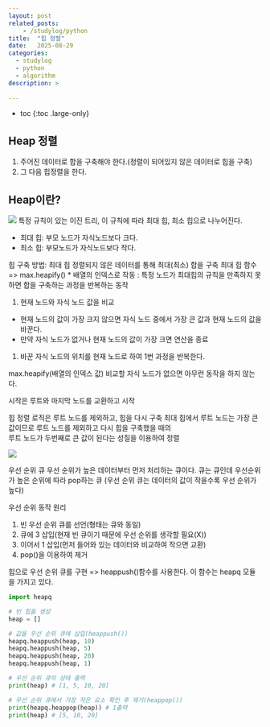 ```yaml
---
layout: post
related_posts:
    - /studylog/python
title:  "힙 정렬"
date:   2025-08-29
categories:
  - studylog
  - python
  - algorithm
description: >
  
---
```

* toc
{:toc .large-only}

## Heap 정렬
1. 주어진 데이터로 합을 구축해야 한다.(정렬이 되어있지 않은 데이터로 힙을 구축)
2. 그 다음 힙정렬을 한다.

## Heap이란?
![](https://img1.daumcdn.net/thumb/R1280x0/?scode=mtistory2&fname=https%3A%2F%2Fblog.kakaocdn.net%2Fdna%2FlR7aO%2FbtqZSuVD2vb%2FAAAAAAAAAAAAAAAAAAAAAP4RP2moe9XAe3MSmP4fO98kxAr9SJZxiLWgCrSM97cU%2Fimg.png%3Fcredential%3DyqXZFxpELC7KVnFOS48ylbz2pIh7yKj8%26expires%3D1756652399%26allow_ip%3D%26allow_referer%3D%26signature%3DWpwYT91PasP0nUO4xS%252BJjSXxLTw%253D)
특정 규칙이 있는 이진 트리, 이 규칙에 따라 최대 힙, 최소 힙으로 나누어진다.
* 최대 힙: 부모 노드가 자식노드보다 크다.
* 최소 힙: 부모노드가 자식노드보다 작다.

힙 구축 방법: 최대 힙
정렬되지 않은 데이터를 통해 최대(최소) 합을 구축
최대 힙 함수 => max.heapify() * 배열의 인덱스로 작동
: 특정 노드가 최대힙의 규칙을 만족하지 못하면 합을 구축하는 과정을 반복하는 동작

1. 현재 노드와 자식 노드 값을 비교
- 현재 노드의 값이 가장 크지 않으면 자식 노드 중에서 가장 큰 값과 현재 노드의 값을 바꾼다.
- 만약 자식 노드가 없거나 현재 노드의 값이 가장 크면 연산을 종료
1. 바꾼 자식 노드의 위치를 현재 노드로 하여 1번 과정을 반복한다.

max.heapify(배열의 인덱스 값)
비교할 자식 노드가 없으면 아무런 동작을 하지 않는다.

시작은 루트와 마지막 노드를 교환하고 시작

힙 정렬 로직은 루트 노드를 제외하고, 힙을 다시 구축
최대 힙에서 루트 노드는 가장 큰 값이므로 루트 노드를 제외하고 다시 힙을 구축했을 때의   
루트 노드가 두번째로 큰 값이 된다는 성질을 이용하여 정렬

![](https://img1.daumcdn.net/thumb/R1280x0/?scode=mtistory2&fname=https%3A%2F%2Fblog.kakaocdn.net%2Fdna%2FYKTQv%2FbtqZYl6oJFd%2FAAAAAAAAAAAAAAAAAAAAAKfM-3GZRYm0wte6HXHVRlFnibBIa6B97i2zCiW4p-9f%2Fimg.png%3Fcredential%3DyqXZFxpELC7KVnFOS48ylbz2pIh7yKj8%26expires%3D1756652399%26allow_ip%3D%26allow_referer%3D%26signature%3DEOfUA2yFqrRyJXldNflrzvNgKeI%253D)

우선 순위 큐
우선 순위가 높은 데이터부터 먼저 처리하는 큐이다.
큐는 큐인데 우선순위가 높은 순위에 따라 pop하는 큐
(우선 순위 큐는 데이터의 값이 작을수록 우선 순위가 높다)

우선 순위 동작 원리
1. 빈 우선 순위 큐를 선언(형태는 큐와 동일)
2. 큐에 3 삽입(현재 빈 큐이기 때문에 우선 순위를 생각할 필요(X))
3. 이어서 1 삽입(먼저 들어와 있는 데이터와 비교하여 작으면 교환)
4. pop()을 이용하여 제거

힙으로 우선 순위 큐를 구현 => 
heappush()함수를 사용한다.
이 함수는 heapq 모듈을 가지고 있다.

```python
import heapq

# 빈 힙을 생성
heap = []

# 값을 우선 순위 큐에 삽입(heappush())
heapq.heappush(heap, 10)
heapq.heappush(heap, 5)
heapq.heappush(heap, 20)
heapq.heappush(heap, 1)

# 우선 순위 큐의 상태 출력
print(heap) # [1, 5, 10, 20]

# 우선 순위 큐에서 가장 작은 요소 확인 후 제거(heappop())
print(heapq.heappop(heap)) # 1출력
print(heap) # [5, 10, 20]
```


